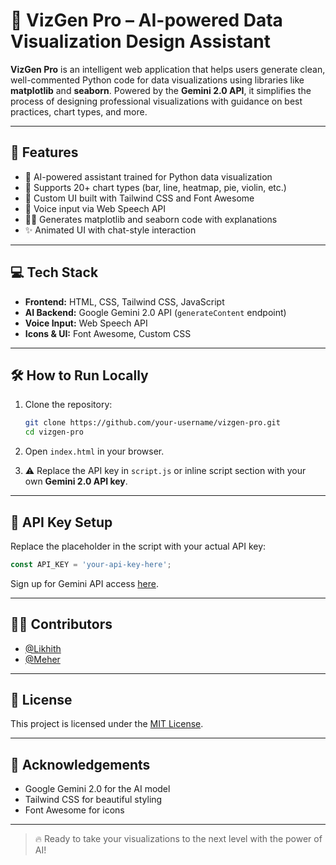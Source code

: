 # 🚀 VizGen Pro – AI-powered Data Visualization Design Assistant

**VizGen Pro** is an intelligent web application that helps users generate clean, well-commented Python code for data visualizations using libraries like **matplotlib** and **seaborn**. Powered by the **Gemini 2.0 API**, it simplifies the process of designing professional visualizations with guidance on best practices, chart types, and more.

---

## 🧠 Features

- 🎯 AI-powered assistant trained for Python data visualization
- 🧰 Supports 20+ chart types (bar, line, heatmap, pie, violin, etc.)
- 🎨 Custom UI built with Tailwind CSS and Font Awesome
- 🎤 Voice input via Web Speech API
- 🧑‍💻 Generates matplotlib and seaborn code with explanations
- ✨ Animated UI with chat-style interaction

---

## 💻 Tech Stack

- **Frontend:** HTML, CSS, Tailwind CSS, JavaScript  
- **AI Backend:** Google Gemini 2.0 API (`generateContent` endpoint)  
- **Voice Input:** Web Speech API  
- **Icons & UI:** Font Awesome, Custom CSS

---

## 🛠️ How to Run Locally

1. Clone the repository:
   ```bash
   git clone https://github.com/your-username/vizgen-pro.git
   cd vizgen-pro
   ```

2. Open `index.html` in your browser.

3. ⚠️ Replace the API key in `script.js` or inline script section with your own **Gemini 2.0 API key**.

---

## 🔐 API Key Setup

Replace the placeholder in the script with your actual API key:

```javascript
const API_KEY = 'your-api-key-here';
```

Sign up for Gemini API access [here](https://makersuite.google.com/).

---

## 👨‍💻 Contributors

- [@Likhith](https://github.com/Likhith001)
- [@Meher](https://github.com/meher450) 

---

## 📄 License

This project is licensed under the [MIT License](LICENSE).

---

## 🙌 Acknowledgements

- Google Gemini 2.0 for the AI model
- Tailwind CSS for beautiful styling
- Font Awesome for icons

---

> 🔥 Ready to take your visualizations to the next level with the power of AI!
```
